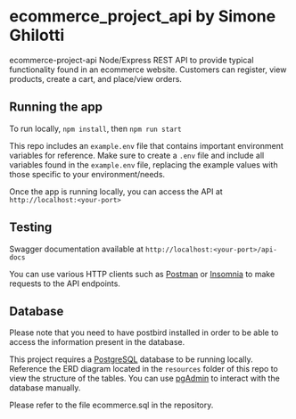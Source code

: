 # ecommerce_project_api by Simone Ghilotti


ecommerce-project-api
Node/Express REST API to provide typical functionality found in an ecommerce website.  Customers can register, view products, create a cart, and place/view orders.

## Running the app
To run locally, `npm install`, then `npm run start`

This repo includes an `example.env` file that contains important environment variables for reference.  Make sure to create a `.env` file and include all variables found in the `example.env` file, replacing the example values with those specific to your environment/needs.

Once the app is running locally, you can access the API at `http://localhost:<your-port>`

## Testing
Swagger documentation available at `http://localhost:<your-port>/api-docs`

You can use various HTTP clients such as [Postman](https://www.postman.com/) or [Insomnia](https://insomnia.rest/) to make requests to the API endpoints.


## Database

Please note that you need to have postbird installed in order to be able to access the information present in the database.

This project requires a [PostgreSQL](https://www.postgresql.org/) database to be running locally.  Reference the ERD diagram located in the `resources` folder of this repo to view the structure of the tables.  You can use [pgAdmin](https://www.pgadmin.org/) to interact with the database manually. 

Please refer to the file ecommerce.sql in the repository.
